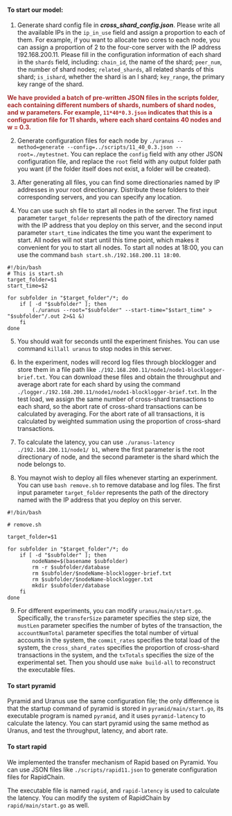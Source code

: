 #### To start our model:

1. Generate shard config file in ***cross_shard_config.json***. Please write all the available IPs in the `ip_in_use` field and assign a proportion to each of them. For example, if you want to allocate two cores to each node, you can assign a proportion of 2 to the four-core server with the IP address 192.168.200.11. Please fill in the configuration information of each shard in the `shards` field, including: `chain_id`, the name of the shard; `peer_num`, the number of shard nodes; `related_shards`, all related shards of this shard; `is_ishard`, whether the shard is an I shard; `key_range`, the primary key range of the shard.

**<span style="color:brown;">We have provided a batch of pre-written JSON files in the scripts folder, each containing different numbers of shards, numbers of shard nodes, and w parameters. For example, `11*40*0.3.json` indicates that this is a configuration file for 11 shards, where each shard contains 40 nodes and w = 0.3.</span>**

2. Generate configuration files for each node by `./uranus --method=generate --config=../scripts/11_40_0.3.json --root=./mytestnet`. You can replace the `config` field with any other JSON configuration file, and replace the `root` field with any output folder path you want (if the folder itself does not exist, a folder will be created).

3. After generating all files, you can find some directionaries named by IP addresses in your root directionary. Distribute these folders to their corresponding servers, and you can specify any location.

4. You can use such sh file to start all nodes in the server. The first input parameter `target_folder` represents the path of the directory named with the IP address that you deploy on this server, and the second input parameter `start_time` indicates the time you want the experiment to start. All nodes will not start until this time point, which makes it convenient for you to start all nodes. To start all nodes at 18:00, you can use the command `bash start.sh./192.168.200.11 18:00`.

```
#!/bin/bash
# This is start.sh
target_folder=$1
start_time=$2

for subfolder in "$target_folder"/*; do
    if [ -d "$subfolder" ]; then  
        (./uranus --root="$subfolder" --start-time="$start_time" > "$subfolder"/.out 2>&1 &)
    fi
done
```

5. You should wait for seconds until the experiment finishes. You can use command `killall uranus` to stop nodes in this server.

6. In the experiment, nodes will record log files through blocklogger and store them in a file path like `./192.168.200.11/node1/node1-blocklogger-brief.txt`. You can download these files and obtain the throughput and average abort rate for each shard by using the command `./logger./192.168.200.11/node1/node1-blocklogger-brief.txt`. In the test load, we assign the same number of cross-shard transactions to each shard, so the abort rate of cross-shard transactions can be calculated by averaging. For the abort rate of all transactions, it is calculated by weighted summation using the proportion of cross-shard transactions.

7. To calculate the latency, you can use `./uranus-latency ./192.168.200.11/node1/ b1`, where the first parameter is the root directionary of node, and the second parameter is the shard which the node belongs to.

8. You maynot wish to deploy all files whenever starting an experinment. You can use `bash remove.sh` to remove database and log files. The first input parameter `target_folder` represents the path of the directory named with the IP address that you deploy on this server.

```
#!/bin/bash

# remove.sh

target_folder=$1

for subfolder in "$target_folder"/*; do
    if [ -d "$subfolder" ]; then  
        nodeName=$(basename $subfolder)
        rm -r $subfolder/database
        rm $subfolder/$nodeName-blocklogger-brief.txt
        rm $subfolder/$nodeName-blocklogger.txt
        mkdir $subfolder/database
    fi
done
```

9. For different experiments, you can modify `uranus/main/start.go`. Specifically, the `transferSize` parameter specifies the step size, the `mustLen` parameter specifies the number of bytes of the transaction, the `accountNumTotal` parameter specifies the total number of virtual accounts in the system, the `commit_rates` specifies the total load of the system, the `cross_shard_rates` specifies the proportion of cross-shard transactions in the system, and the `txTotals` specifies the size of the experimental set. Then you should use `make build-all` to reconstruct the executable files.


#### To start pyramid

Pyramid and Uranus use the same configuration file; the only difference is that the startup command of pyramid is stored in `pyramid/main/start.go`, its executable program is named `pyramid`, and it uses `pyramid-latency` to calculate the latency. You can start pyramid using the same method as Uranus, and test the throughput, latency, and abort rate.

#### To start rapid

We implemented the transfer mechanism of Rapid based on Pyramid. You can use JSON files like `./scripts/rapid11.json` to generate configuration files for RapidChain.

The executable file is named `rapid`, and `rapid-latency` is used to calculate the latency. You can modify the system of RapidChain by `rapid/main/start.go` as well.














